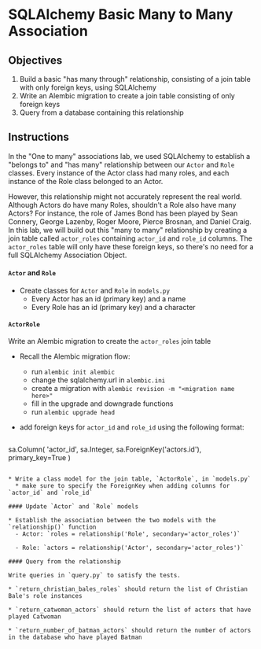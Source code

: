 
# SQLAlchemy Basic Many to Many Association

## Objectives

1.  Build a basic "has many through" relationship, consisting of a join table with only foreign keys, using SQLAlchemy
2.  Write an Alembic migration to create a join table consisting of only foreign keys
3.  Query from a database containing this relationship

## Instructions

In the "One to many" associations lab, we used SQLAlchemy to establish a "belongs to" and "has many" relationship between our `Actor` and `Role` classes.  Every instance of the Actor class had many roles, and each instance of the Role class belonged to an Actor.

However, this relationship might not accurately represent the real world.  Although Actors do have many Roles, shouldn't a Role also have many Actors?  For instance, the role of James Bond has been played by Sean Connery, George Lazenby, Roger Moore, Pierce Brosnan, and Daniel Craig.  In this lab, we will build out this "many to many" relationship by creating a join table called `actor_roles` containing `actor_id` and `role_id` columns.  The `actor_roles` table will only have these foreign keys, so there's no need for a full SQLAlchemy Association Object.

#### `Actor` and `Role`

* Create classes for `Actor` and `Role` in `models.py`
    * Every Actor has an id (primary key) and a name
    * Every Role has an id (primary key) and a character

#### `ActorRole`

Write an Alembic migration to create the `actor_roles` join table

* Recall the Alembic migration flow:
    - run `alembic init alembic`
    - change the sqlalchemy.url in `alembic.ini`
    - create a migration with `alembic revision -m "<migration name here>"`
    - fill in the upgrade and downgrade functions
    - run `alembic upgrade head`


* add foreign keys for `actor_id` and `role_id` using the following format:
>  ```
   sa.Column(
      'actor_id', sa.Integer,
      sa.ForeignKey('actors.id'), primary_key=True
   )
  ```

* Write a class model for the join table, `ActorRole`, in `models.py`
    * make sure to specify the ForeignKey when adding columns for `actor_id` and `role_id`

#### Update `Actor` and `Role` models

* Establish the association between the two models with the `relationship()` function
    - Actor: `roles = relationship('Role', secondary='actor_roles')`

    - Role: `actors = relationship('Actor', secondary='actor_roles')`

#### Query from the relationship

Write queries in `query.py` to satisfy the tests.

* `return_christian_bales_roles` should return the list of Christian Bale's role instances

* `return_catwoman_actors` should return the list of actors that have played Catwoman

* `return_number_of_batman_actors` should return the number of actors in the database who have played Batman
